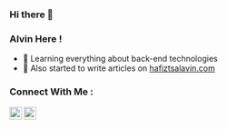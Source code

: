 ### Hi there 👋
### Alvin Here ! 
<!-- <img align= "right" width= "240" src= "https://pa1.narvii.com/6580/8098c6e9207376889eeb0532d9f5a0723c4d73f5_hq.gif"/> -->
 
- 🌱 Learning everything about back-end technologies
- 📝 Also started to write articles on [hafiztsalavin.com](https://hafiztsalavin.com)

### Connect With Me :

[<img align="left" alt="hafiztsalvin | Twitter" width="22px" src="https://cdn.jsdelivr.net/npm/simple-icons@v3/icons/twitter.svg" />][twitter]
[<img align="left" alt="hafiztsalvin | LinkedIn" width="22px" src="https://cdn.jsdelivr.net/npm/simple-icons@v3/icons/linkedin.svg" />][linkedin]


[twitter]: https://twitter.com/hafiztsalavin
[linkedin]: https://www.linkedin.com/in/muhammad-hafiz-tsalavin-823a7315a/
